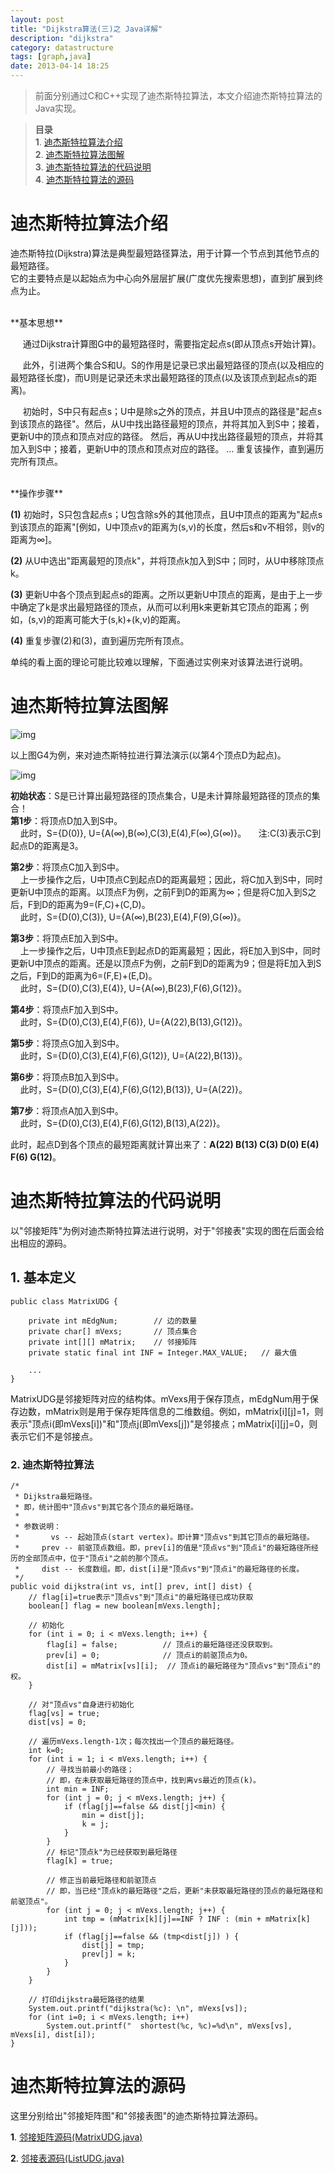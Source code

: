```yaml
---
layout: post
title: "Dijkstra算法(三)之 Java详解"
description: "dijkstra"
category: datastructure
tags: [graph,java]
date: 2013-04-14 18:25
---
```



> 前面分别通过C和C++实现了迪杰斯特拉算法，本文介绍迪杰斯特拉算法的Java实现。

> **目录**  
> **1**. [迪杰斯特拉算法介绍](#anchor1)  
> **2**. [迪杰斯特拉算法图解](#anchor2)  
> **3**. [迪杰斯特拉算法的代码说明](#anchor3)  
> **4**. [迪杰斯特拉算法的源码](#anchor4)  




<a name="anchor1"></a>
# 迪杰斯特拉算法介绍

迪杰斯特拉(Dijkstra)算法是典型最短路径算法，用于计算一个节点到其他节点的最短路径。  
它的主要特点是以起始点为中心向外层层扩展(广度优先搜索思想)，直到扩展到终点为止。


<br/>
**基本思想**  

 &nbsp;&nbsp;&nbsp;&nbsp; 通过Dijkstra计算图G中的最短路径时，需要指定起点s(即从顶点s开始计算)。  

 &nbsp;&nbsp;&nbsp;&nbsp; 此外，引进两个集合S和U。S的作用是记录已求出最短路径的顶点(以及相应的最短路径长度)，而U则是记录还未求出最短路径的顶点(以及该顶点到起点s的距离)。  

 &nbsp;&nbsp;&nbsp;&nbsp; 初始时，S中只有起点s；U中是除s之外的顶点，并且U中顶点的路径是"起点s到该顶点的路径"。然后，从U中找出路径最短的顶点，并将其加入到S中；接着，更新U中的顶点和顶点对应的路径。 然后，再从U中找出路径最短的顶点，并将其加入到S中；接着，更新U中的顶点和顶点对应的路径。 ... 重复该操作，直到遍历完所有顶点。



<br/>
**操作步骤**  

**(1)** 初始时，S只包含起点s；U包含除s外的其他顶点，且U中顶点的距离为"起点s到该顶点的距离"[例如，U中顶点v的距离为(s,v)的长度，然后s和v不相邻，则v的距离为∞]。  

**(2)** 从U中选出"距离最短的顶点k"，并将顶点k加入到S中；同时，从U中移除顶点k。  

**(3)** 更新U中各个顶点到起点s的距离。之所以更新U中顶点的距离，是由于上一步中确定了k是求出最短路径的顶点，从而可以利用k来更新其它顶点的距离；例如，(s,v)的距离可能大于(s,k)+(k,v)的距离。  

**(4)** 重复步骤(2)和(3)，直到遍历完所有顶点。  


单纯的看上面的理论可能比较难以理解，下面通过实例来对该算法进行说明。


<a name="anchor2"></a>
# 迪杰斯特拉算法图解

![img](/media/pic/datastruct_algrithm/graph/dijkstra/01.jpg)


以上图G4为例，来对迪杰斯特拉进行算法演示(以第4个顶点D为起点)。

![img](/media/pic/datastruct_algrithm/graph/dijkstra/02.jpg)


**初始状态**：S是已计算出最短路径的顶点集合，U是未计算除最短路径的顶点的集合！   
**第1步**：将顶点D加入到S中。  
  &nbsp;&nbsp;&nbsp;&nbsp;此时，S={D(0)}, U={A(∞),B(∞),C(3),E(4),F(∞),G(∞)}。
  &nbsp;&nbsp;&nbsp;&nbsp;注:C(3)表示C到起点D的距离是3。     

**第2步**：将顶点C加入到S中。  
  &nbsp;&nbsp;&nbsp;&nbsp;上一步操作之后，U中顶点C到起点D的距离最短；因此，将C加入到S中，同时更新U中顶点的距离。以顶点F为例，之前F到D的距离为∞；但是将C加入到S之后，F到D的距离为9=(F,C)+(C,D)。  
  &nbsp;&nbsp;&nbsp;&nbsp;此时，S={D(0),C(3)}, U={A(∞),B(23),E(4),F(9),G(∞)}。  

**第3步**：将顶点E加入到S中。  
  &nbsp;&nbsp;&nbsp;&nbsp;上一步操作之后，U中顶点E到起点D的距离最短；因此，将E加入到S中，同时更新U中顶点的距离。还是以顶点F为例，之前F到D的距离为9；但是将E加入到S之后，F到D的距离为6=(F,E)+(E,D)。  
  &nbsp;&nbsp;&nbsp;&nbsp;此时，S={D(0),C(3),E(4)}, U={A(∞),B(23),F(6),G(12)}。  

**第4步**：将顶点F加入到S中。  
  &nbsp;&nbsp;&nbsp;&nbsp;此时，S={D(0),C(3),E(4),F(6)}, U={A(22),B(13),G(12)}。

**第5步**：将顶点G加入到S中。  
  &nbsp;&nbsp;&nbsp;&nbsp;此时，S={D(0),C(3),E(4),F(6),G(12)}, U={A(22),B(13)}。

**第6步**：将顶点B加入到S中。  
  &nbsp;&nbsp;&nbsp;&nbsp;此时，S={D(0),C(3),E(4),F(6),G(12),B(13)}, U={A(22)}。

**第7步**：将顶点A加入到S中。  
  &nbsp;&nbsp;&nbsp;&nbsp;此时，S={D(0),C(3),E(4),F(6),G(12),B(13),A(22)}。

此时，起点D到各个顶点的最短距离就计算出来了：**A(22) B(13) C(3) D(0) E(4) F(6) G(12)**。




<a name="anchor3"></a>
# 迪杰斯特拉算法的代码说明

以"邻接矩阵"为例对迪杰斯特拉算法进行说明，对于"邻接表"实现的图在后面会给出相应的源码。

## 1. 基本定义


    public class MatrixUDG {

        private int mEdgNum;        // 边的数量
        private char[] mVexs;       // 顶点集合
        private int[][] mMatrix;    // 邻接矩阵
        private static final int INF = Integer.MAX_VALUE;   // 最大值
     
        ...
    }

MatrixUDG是邻接矩阵对应的结构体。mVexs用于保存顶点，mEdgNum用于保存边数，mMatrix则是用于保存矩阵信息的二维数组。例如，mMatrix[i][j]=1，则表示"顶点i(即mVexs[i])"和"顶点j(即mVexs[j])"是邻接点；mMatrix[i][j]=0，则表示它们不是邻接点。

### 2. 迪杰斯特拉算法

    /*
     * Dijkstra最短路径。
     * 即，统计图中"顶点vs"到其它各个顶点的最短路径。
     *
     * 参数说明：
     *       vs -- 起始顶点(start vertex)。即计算"顶点vs"到其它顶点的最短路径。
     *     prev -- 前驱顶点数组。即，prev[i]的值是"顶点vs"到"顶点i"的最短路径所经历的全部顶点中，位于"顶点i"之前的那个顶点。
     *     dist -- 长度数组。即，dist[i]是"顶点vs"到"顶点i"的最短路径的长度。
     */
    public void dijkstra(int vs, int[] prev, int[] dist) {
        // flag[i]=true表示"顶点vs"到"顶点i"的最短路径已成功获取
        boolean[] flag = new boolean[mVexs.length];
        
        // 初始化
        for (int i = 0; i < mVexs.length; i++) {
            flag[i] = false;          // 顶点i的最短路径还没获取到。
            prev[i] = 0;              // 顶点i的前驱顶点为0。
            dist[i] = mMatrix[vs][i];  // 顶点i的最短路径为"顶点vs"到"顶点i"的权。
        }

        // 对"顶点vs"自身进行初始化
        flag[vs] = true;
        dist[vs] = 0;

        // 遍历mVexs.length-1次；每次找出一个顶点的最短路径。
        int k=0;
        for (int i = 1; i < mVexs.length; i++) {
            // 寻找当前最小的路径；
            // 即，在未获取最短路径的顶点中，找到离vs最近的顶点(k)。
            int min = INF;
            for (int j = 0; j < mVexs.length; j++) {
                if (flag[j]==false && dist[j]<min) {
                    min = dist[j];
                    k = j;
                }
            }
            // 标记"顶点k"为已经获取到最短路径
            flag[k] = true;

            // 修正当前最短路径和前驱顶点
            // 即，当已经"顶点k的最短路径"之后，更新"未获取最短路径的顶点的最短路径和前驱顶点"。
            for (int j = 0; j < mVexs.length; j++) {
                int tmp = (mMatrix[k][j]==INF ? INF : (min + mMatrix[k][j]));
                if (flag[j]==false && (tmp<dist[j]) ) {
                    dist[j] = tmp;
                    prev[j] = k;
                }
            }
        }

        // 打印dijkstra最短路径的结果
        System.out.printf("dijkstra(%c): \n", mVexs[vs]);
        for (int i=0; i < mVexs.length; i++)
            System.out.printf("  shortest(%c, %c)=%d\n", mVexs[vs], mVexs[i], dist[i]);
    }



<a name="anchor4"></a>
# 迪杰斯特拉算法的源码

这里分别给出"邻接矩阵图"和"邻接表图"的迪杰斯特拉算法源码。

**1**. [邻接矩阵源码(MatrixUDG.java)][link_source_code_01]  

**2**. [邻接表源码(ListUDG.java)][link_source_code_02]  


[link_source_code_01]: https://github.com/wangkuiwu/datastructs_and_algorithm/blob/master/source/graph/dijkstra/udg/java/MatrixUDG.java
[link_source_code_02]: https://github.com/wangkuiwu/datastructs_and_algorithm/blob/master/source/graph/dijkstra/udg/java/ListUDG.java
